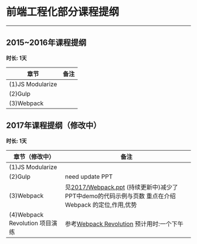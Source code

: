 # 前端工程化部分课程提纲

---

## 2015~2016年课程提纲 ##
**时长: 1天**

|    章节    | 备注 |
| ---------- | --- |
| (1)JS Modularize |   |
| (2)Gulp  |   |
| (3)Webpack|  |
 
## 2017年课程提纲（修改中） ##
**时长: 1天**

|    章节（修改中）    | 备注 |
| ---------- | --- |
| (1)JS Modularize |   |
| (2)Gulp  |   need update PPT |
| (3)Webpack|  见[2017/Webpack.ppt](https://github.com/yellowb/full-stack-web-course/tree/master/engineering/2017/Webpack.pptx) (持续更新中)减少了PPT中demo的代码示例与页数 重点在介绍 Webpack 的定位,作用,优势|
| (4)Webpack Revolution 项目演练| 参考[Webpack Revolution](https://github.com/Aquariuslt/Webpack-Revolution)  预计用时:一个下午|
